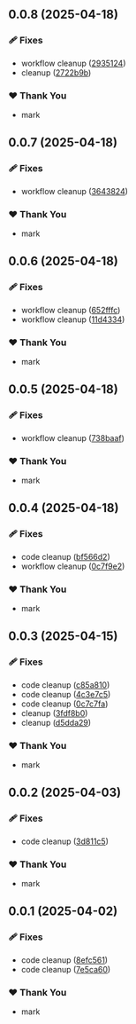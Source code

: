 ## 0.0.8 (2025-04-18)

### 🩹 Fixes

- workflow cleanup ([2935124](https://github.com/mwashburn160/pipeline-builder/commit/2935124))
- cleanup ([2722b9b](https://github.com/mwashburn160/pipeline-builder/commit/2722b9b))

### ❤️ Thank You

- mark

## 0.0.7 (2025-04-18)

### 🩹 Fixes

- workflow cleanup ([3643824](https://github.com/mwashburn160/pipeline-builder/commit/3643824))

### ❤️ Thank You

- mark

## 0.0.6 (2025-04-18)

### 🩹 Fixes

- workflow cleanup ([652fffc](https://github.com/mwashburn160/pipeline-builder/commit/652fffc))
- workflow cleanup ([11d4334](https://github.com/mwashburn160/pipeline-builder/commit/11d4334))

### ❤️ Thank You

- mark

## 0.0.5 (2025-04-18)

### 🩹 Fixes

- workflow cleanup ([738baaf](https://github.com/mwashburn160/pipeline-builder/commit/738baaf))

### ❤️ Thank You

- mark

## 0.0.4 (2025-04-18)

### 🩹 Fixes

- code cleanup ([bf566d2](https://github.com/mwashburn160/pipeline-builder/commit/bf566d2))
- workflow cleanup ([0c7f9e2](https://github.com/mwashburn160/pipeline-builder/commit/0c7f9e2))

### ❤️ Thank You

- mark

## 0.0.3 (2025-04-15)

### 🩹 Fixes

- code cleanup ([c85a810](https://github.com/mwashburn160/pipeline-builder/commit/c85a810))
- code cleanup ([4c3e7c5](https://github.com/mwashburn160/pipeline-builder/commit/4c3e7c5))
- code cleanup ([0c7c7fa](https://github.com/mwashburn160/pipeline-builder/commit/0c7c7fa))
- cleanup ([3fdf8b0](https://github.com/mwashburn160/pipeline-builder/commit/3fdf8b0))
- cleanup ([d5dda29](https://github.com/mwashburn160/pipeline-builder/commit/d5dda29))

### ❤️ Thank You

- mark

## 0.0.2 (2025-04-03)

### 🩹 Fixes

- code cleanup ([3d811c5](https://github.com/mwashburn160/pipeline-builder/commit/3d811c5))

### ❤️ Thank You

- mark

## 0.0.1 (2025-04-02)

### 🩹 Fixes

- code cleanup ([8efc561](https://github.com/mwashburn160/pipeline-builder/commit/8efc561))
- code cleanup ([7e5ca60](https://github.com/mwashburn160/pipeline-builder/commit/7e5ca60))

### ❤️ Thank You

- mark